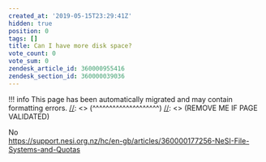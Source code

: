 ```yaml
---
created_at: '2019-05-15T23:29:41Z'
hidden: true
position: 0
tags: []
title: Can I have more disk space?
vote_count: 0
vote_sum: 0
zendesk_article_id: 360000955416
zendesk_section_id: 360000039036
---
```




[//]: <> (REMOVE ME IF PAGE VALIDATED)
[//]: <> (vvvvvvvvvvvvvvvvvvvv)
!!! info
    This page has been automatically migrated and may contain formatting errors.
[//]: <> (^^^^^^^^^^^^^^^^^^^^)
[//]: <> (REMOVE ME IF PAGE VALIDATED)

No  
<https://support.nesi.org.nz/hc/en-gb/articles/360000177256-NeSI-File-Systems-and-Quotas>
